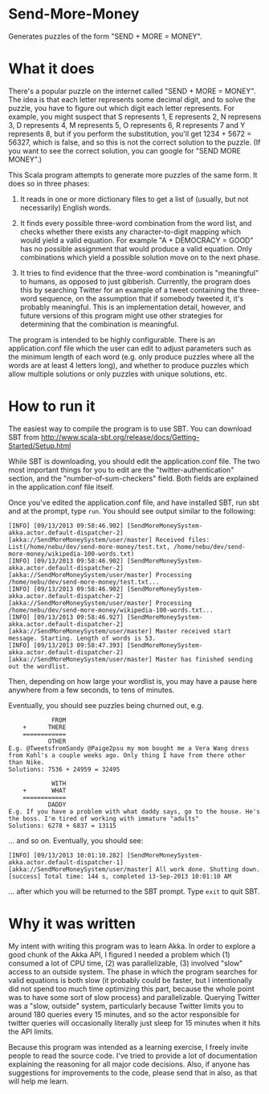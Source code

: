 Send-More-Money
===============

Generates puzzles of the form "SEND + MORE = MONEY".

What it does
============

There's a popular puzzle on the internet called "SEND + MORE = MONEY". The idea
is that each letter represents some decimal digit, and to solve the puzzle, you
have to figure out which digit each letter represents. For example, you might
suspect that S represents 1, E represents 2, N represens 3, D represents 4, M
represents 5, O represents 6, R represents 7 and Y represents 8, but if you
perform the substitution, you'll get 1234 + 5672 = 56327, which is false, and
so this is not the correct solution to the puzzle. (If you want to see the
correct solution, you can google for "SEND MORE MONEY".)

This Scala program attempts to generate more puzzles of the same form. It does
so in three phases:

1. It reads in one or more dictionary files to get a list of (usually, but not
necessarily) English words.

2. It finds every possible three-word combination from the word list, and
checks whether there exists any character-to-digit mapping which would yield a
valid equation. For example "A + DEMOCRACY = GOOD" has no possible assignment
that would produce a valid equation. Only combinations which yield a possible
solution move on to the next phase.

3. It tries to find evidence that the three-word combination is "meaningful" to
humans, as opposed to just gibberish. Currently, the program does this by
searching Twitter for an example of a tweet containing the three-word sequence,
on the assumption that if somebody tweeted it, it's probably meaningful. This is
an implementation detail, however, and future versions of this program might
use other strategies for determining that the combination is meaningful.

The program is intended to be highly configurable. There is an application.conf
file which the user can edit to adjust parameters such as the minimum length of
each word (e.g. only produce puzzles where all the words are at least 4 letters
long), and whether to produce puzzles which allow multiple solutions or only
puzzles with unique solutions, etc.

How to run it
=============

The easiest way to compile the program is to use SBT. You can download SBT from
http://www.scala-sbt.org/release/docs/Getting-Started/Setup.html

While SBT is downloading, you should edit the application.conf file. The two
most important things for you to edit are the "twitter-authentication" section,
and the "number-of-sum-checkers" field. Both fields are explained in the
application.conf file itself.

Once you've edited the application.conf file, and have installed SBT, run sbt
and at the prompt, type `run`. You should see output similar to the following:

    [INFO] [09/13/2013 09:58:46.902] [SendMoreMoneySystem-akka.actor.default-dispatcher-2] [akka://SendMoreMoneySystem/user/master] Received files: List(/home/nebu/dev/send-more-money/test.txt, /home/nebu/dev/send-more-money/wikipedia-100-words.txt) 
    [INFO] [09/13/2013 09:58:46.902] [SendMoreMoneySystem-akka.actor.default-dispatcher-2] [akka://SendMoreMoneySystem/user/master] Processing /home/nebu/dev/send-more-money/test.txt...
    [INFO] [09/13/2013 09:58:46.902] [SendMoreMoneySystem-akka.actor.default-dispatcher-2] [akka://SendMoreMoneySystem/user/master] Processing /home/nebu/dev/send-more-money/wikipedia-100-words.txt...
    [INFO] [09/13/2013 09:58:46.927] [SendMoreMoneySystem-akka.actor.default-dispatcher-2] [akka://SendMoreMoneySystem/user/master] Master received start message. Starting. Length of words is 53.
    [INFO] [09/13/2013 09:58:47.393] [SendMoreMoneySystem-akka.actor.default-dispatcher-2] [akka://SendMoreMoneySystem/user/master] Master has finished sending out the wordlist.

Then, depending on how large your wordlist is, you may have a pause here
anywhere from a few seconds, to tens of minutes.

Eventually, you should see puzzles being churned out, e.g.


                FROM
        +      THERE
        ============
               OTHER
    E.g. @TweetsfromSandy @Paige2psu my mom bought me a Vera Wang dress from Kohl's a couple weeks ago. Only thing I have from there other than Nike.
    Solutions: 7536 + 24959 = 32495
    
                WITH
        +       WHAT
        ============
               DADDY
    E.g. If you have a problem with what daddy says, go to the house. He's the boss. I'm tired of working with immature "adults"
    Solutions: 6278 + 6837 = 13115

... and so on. Eventually, you should see:

    [INFO] [09/13/2013 10:01:10.282] [SendMoreMoneySystem-akka.actor.default-dispatcher-1] [akka://SendMoreMoneySystem/user/master] All work done. Shutting down.
    [success] Total time: 144 s, completed 13-Sep-2013 10:01:10 AM

... after which you will be returned to the SBT prompt. Type `exit` to quit SBT.

Why it was written
==================

My intent with writing this program was to learn Akka. In order to explore a
good chunk of the Akka API, I figured I needed a problem which (1) consumed a
lot of CPU time, (2) was parallelizable, (3) involved "slow" access to an
outside system. The phase in which the program searches for valid equations is
both slow (it probably could be faster, but I intentionally did not spend too
much time optimizing this part, because the whole point was to have some sort
of slow process) and parallelizable. Querying Twitter was a "slow, outside"
system, particularly because Twitter limits you to around 180 queries every 15
minutes, and so the actor responsible for twitter queries will occasionally
literally just sleep for 15 minutes when it hits the API limits.

Because this program was intended as a learning exercise, I freely invite people
to read the source code. I've tried to provide a lot of documentation explaining
the reasoning for all major code decisions. Also, if anyone has suggestions for
improvements to the code, please send that in also, as that will help me learn.
